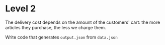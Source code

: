 # Level 2

The delivery cost depends on the amount of the customers' cart: the more articles they purchase, the less we charge them.

Write code that generates `output.json` from `data.json`